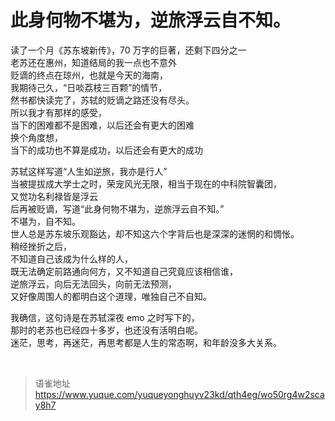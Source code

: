 # 此身何物不堪为，逆旅浮云自不知。
读了一个月《苏东坡新传》，70 万字的巨著，还剩下四分之一  
老苏还在惠州，知道结局的我一点也不意外  
贬谪的终点在琼州，也就是今天的海南，  
我期待己久，“日啖荔枝三百颗”的情节，  
然书都快读完了，苏轼的贬谪之路还没有尽头。  
所以我才有那样的感受，  
当下的困难都不是困难，以后还会有更大的困难  
换个角度想，  
当下的成功也不算是成功，以后还会有更大的成功

苏轼这样写道“人生如逆旅，我亦是行人”  
当被提拔成大学士之时，荣宠风光无限，相当于现在的中科院智囊团，  
又觉功名利禄皆是浮云  
后再被贬谪，写道“此身何物不堪为，逆旅浮云自不知。”  
不堪为，自不知。  
世人总是苏东坡乐观豁达，却不知这六个字背后也是深深的迷惘的和惆怅。  
稍经挫折之后，  
不知道自己该成为什么样的人，  
既无法确定前路通向何方，又不知道自己究竟应该相信谁，  
逆旅浮云，向后无法回头，向前无法预测，  
又好像周围人的都明白这个道理，唯独自己不自知。

我确信，这句诗是在苏轼深夜 emo 之时写下的，  
那时的老苏也已经四十多岁，也还没有活明白呢。  
迷茫，思考，再迷茫，再思考都是人生的常态啊，和年龄没多大关系。

<br>
  
> 语雀地址 https://www.yuque.com/yuqueyonghuyv23kd/qth4eg/wo50rg4w2scay8h7